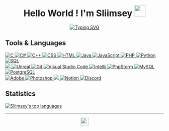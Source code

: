 <h1 align="center">
  Hello World ! I'm Sliimsey 
  <img src="https://media.giphy.com/media/hvRJCLFzcasrR4ia7z/giphy.gif" width="35">
</h1>

<p align="center">
<a href="https://git.io/typing-svg"><img src="https://readme-typing-svg.demolab.com?font=Fira+Code&pause=1000&center=true&width=435&lines=Compter+science+student;Always+learning+new+things" alt="Typing SVG" /></a>
</p>

## Tools & Languages
<p>
  <a href="https://github.com/search?q=user%3ASliimsey+language%3Ac">
    <img alt="C" src="https://custom-icon-badges.demolab.com/badge/C-03599C.svg?logo=c-in-hexagon&logoColor=white">
  </a>
  <a href="https://github.com/search?q=user%3ASliimsey+language%3Acsharp">
    <img alt="C#" src="https://custom-icon-badges.demolab.com/badge/C%23-68217A.svg?logo=cs2&logoColor=white">
  </a>
  <a href="https://github.com/search?q=user%3ASliimsey+language%3Acpp">
    <img alt="C++" src="https://custom-icon-badges.demolab.com/badge/C++-9C033A.svg?logo=cpp2&logoColor=white">
  </a>
  <a href="https://github.com/search?q=user%3ASliimsey+language%3Acss">
    <img alt="CSS" src="https://img.shields.io/badge/CSS-1572B6.svg?logo=css3&logoColor=white">
  </a>
  <a href="https://github.com/search?q=user%3ASliimsey+language%3Ahtml">
    <img alt="HTML" src="https://img.shields.io/badge/HTML-E34F26.svg?logo=html5&logoColor=white">
  </a>
  <a href="https://github.com/search?q=user%3ASliimsey+language%3Ajava">
    <img alt="Java" src="https://custom-icon-badges.demolab.com/badge/Java-007396.svg?logo=java&logoColor=white">
  </a>
  <a href="https://github.com/search?q=user%3ADSliimsey+language%3Ajavascript">
    <img alt="JavaScript" src="https://img.shields.io/badge/JavaScript-F7DF1E.svg?logo=javascript&logoColor=black">
  </a>
  <a href="https://github.com/search?q=user%3ASliimsey+language%3Aphp">
    <img alt="PHP" src="https://img.shields.io/badge/PHP-777BB4.svg?logo=php&logoColor=white">
  </a>
  <a href="https://github.com/search?q=user%3ASliimsey+language%3Apython">
    <img alt="Python" src="https://img.shields.io/badge/Python-14354C.svg?logo=python&logoColor=white">
  </a>
  <a href="https://github.com/search?q=user%3ASliimsey+language%3Asql">
    <img alt="SQL" src="https://custom-icon-badges.demolab.com/badge/SQL-025E8C.svg?logo=database&logoColor=white">
  </a>
  
  </br>
  
  <a href="#">
    <img alt"Unity" src="https://img.shields.io/badge/unity-000000.svg?logo=unity&logoColor=white" />
  </a>
  <a href="#">
    <img alt="Unreal" src="https://img.shields.io/badge/unreal%20engine-%23313131.svg?logo=unreal%20engine&logoColor=white" />
  </a>
  <a href="#">
    <img alt="Git" src="https://img.shields.io/badge/Git-F05033.svg?logo=git&logoColor=white">
  </a>
  <a href="#">
    <img alt="Visual Studio Code" src="https://img.shields.io/badge/Visual%20Studio%20Code-0078d7.svg?logo=visual-studio-code&logoColor=white">
  </a>
  <a href="#">
    <img alt="Intellij" src="https://img.shields.io/badge/intellij%20idea-3E56B9.svg?logo=intellij%20idea&logoColor=white" />
  </a>
  <a href="#">
    <img alt="PhpStorm" src="https://img.shields.io/badge/phpstorm-B93E9A.svg?logo=phpstorm&logoColor=white" />
  </a>
  <a href="#">
    <img alt="MySQL" src="https://img.shields.io/badge/MySQL-00f.svg?logo=mysql&logoColor=white">
  </a>
  <a href="#">
    <img alt="PostgreSQL" src ="https://img.shields.io/badge/PostgreSQL-316192.svg?logo=postgresql&logoColor=white">
  </a>
  
  </br>
  
  </a>
  <a href="#">
    <img alt="Adobe" src="https://img.shields.io/badge/Adobe-FF0000.svg?logo=adobe&logoColor=white">
  </a>
  <a href="#">
    <img alt="Photoshop" src="https://img.shields.io/badge/adobe%20photoshop-%2331A8FF.svg?logo=adobe%20photoshop&logoColor=white" />
  </a>
  <a href="#">
    <img alt"Illustrator" src="https://img.shields.io/badge/adobe%20illustrator-%23FF9A00.svg?logo=adobe%20illustrator&logoColor=black" />
  </a>
  <a href="#">
    <img alt="Notion" src="https://img.shields.io/badge/Notion-010101.svg?logo=notion&logoColor=white">
  </a>
  <a href="#">
    <img alt="Discord" src="https://img.shields.io/badge/-Discord-5865F2.svg?logo=discord&logoColor=white">
  </a>
  
  <!--manque clion-->
</p>


## Statistics

<a href="https://github.com/anuraghazra/github-readme-stats">
  <img align="center" src="https://github-readme-stats.vercel.app/api/top-langs/?username=Sliimsey&theme=react&hide_border=true&layout=compact" alt="Sliimsey's top languages" />
</a>

___

<p align="center">
  <img align ="center" src="https://emoji.discord.st/emojis/768b108d-274f-4f44-a634-8477b16efce7.gif" width="25">
</p>




<!--
**Sliimsey/Sliimsey** is a ✨ _special_ ✨ repository because its `README.md` (this file) appears on your GitHub profile.

Here are some ideas to get you started:

- 🔭 I’m currently working on ...
- 🌱 I’m currently learning ...
- 👯 I’m looking to collaborate on ...
- 🤔 I’m looking for help with ...
- 💬 Ask me about ...
- 📫 How to reach me: ...
- 😄 Pronouns: ...
- ⚡ Fun fact: ...

-->
